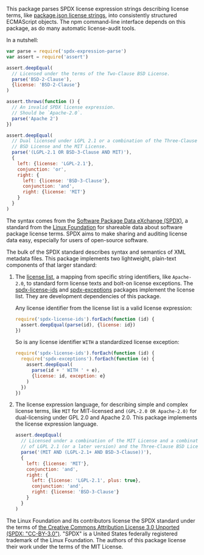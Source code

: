 This package parses SPDX license expression strings describing license terms, like [package.json license strings](https://public.npmjs.com/files/package.json#license), into consistently structured ECMAScript objects.  The npm command-line interface depends on this package, as do many automatic license-audit tools.

In a nutshell:

```javascript
var parse = require('spdx-expression-parse')
var assert = require('assert')

assert.deepEqual(
  // Licensed under the terms of the Two-Clause BSD License.
  parse('BSD-2-Clause'),
  {license: 'BSD-2-Clause'}
)

assert.throws(function () {
  // An invalid SPDX license expression.
  // Should be `Apache-2.0`.
  parse('Apache 2')
})

assert.deepEqual(
  // Dual licensed under LGPL 2.1 or a combination of the Three-Clause
  // BSD License and the MIT License.
  parse('(LGPL-2.1 OR BSD-3-Clause AND MIT)'),
  {
    left: {license: 'LGPL-2.1'},
    conjunction: 'or',
    right: {
      left: {license: 'BSD-3-Clause'},
      conjunction: 'and',
      right: {license: 'MIT'}
    }
  }
)
```

The syntax comes from the [Software Package Data eXchange (SPDX)](https://spdx.org/), a standard from the [Linux Foundation](https://www.linuxfoundation.org) for shareable data about software package license terms.  SPDX aims to make sharing and auditing license data easy, especially for users of open-source software.

The bulk of the SPDX standard describes syntax and semantics of XML metadata files.  This package implements two lightweight, plain-text components of that larger standard:

1.  The [license list](https://spdx.org/licenses), a mapping from specific string identifiers, like `Apache-2.0`, to standard form license texts and bolt-on license exceptions.  The [spdx-license-ids](https://www.npmjs.com/package/spdx-exceptions) and [spdx-exceptions](https://www.npmjs.com/package/spdx-license-ids) packages implement the license list.  They are development dependencies of this package.

    Any license identifier from the license list is a valid license expression:

    ```javascript
    require('spdx-license-ids').forEach(function (id) {
      assert.deepEqual(parse(id), {license: id})
    })
    ```

    So is any license identifier `WITH` a standardized license exception:

    ```javascript
    require('spdx-license-ids').forEach(function (id) {
      require('spdx-exceptions').forEach(function (e) {
        assert.deepEqual(
          parse(id + ' WITH ' + e),
          {license: id, exception: e}
        )
      })
    })
    ```

2.  The license expression language, for describing simple and complex license terms, like `MIT` for MIT-licensed and `(GPL-2.0 OR Apache-2.0)` for dual-licensing under GPL 2.0 and Apache 2.0.  This package implements the license expression language.

    ```javascript
    assert.deepEqual(
      // Licensed under a combination of the MIT License and a combination
      // of LGPL 2.1 (or a later version) and the Three-Clause BSD License.
      parse('(MIT AND (LGPL-2.1+ AND BSD-3-Clause))'),
      {
        left: {license: 'MIT'},
        conjunction: 'and',
        right: {
          left: {license: 'LGPL-2.1', plus: true},
          conjunction: 'and',
          right: {license: 'BSD-3-Clause'}
        }
      }
    )
    ```

The Linux Foundation and its contributors license the SPDX standard under the terms of [the Creative Commons Attribution License 3.0 Unported (SPDX: "CC-BY-3.0")](http://spdx.org/licenses/CC-BY-3.0).  "SPDX" is a United States federally registered trademark of the Linux Foundation.  The authors of this package license their work under the terms of the MIT License.
